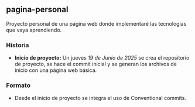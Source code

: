 ## pagina-personal
Proyecto personal de una página web donde implementaré las tecnologías que vaya aprendiendo.

### Historia
- **Inicio de proyecto:** Un jueves *19 de Junio de 2025* se crea el repositorio de proyecto, se hace el commit inicial y se generan los archivos de inicio con una página web básica.

### Formato
- Desde el inicio de proyecto se integra el uso de Conventional commits.
